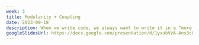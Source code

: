 ```yaml
---
week: 3
title: Modularity + Coupling
date: 2023-09-18
description: When we write code, we always want to write it in a “more maintainable way”. This lecture aims to show ways to make code more maintainable by explaining the concept of modularity and coupling.
googleSlidesUrl: https://docs.google.com/presentation/d/1yxabVzA-Ans3c8TiYw13J7KrBZibgxuntD4IOzHt9Qw
---
```

